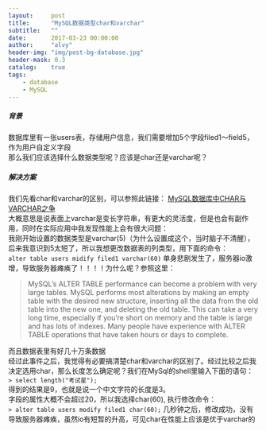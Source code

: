```yaml
---
layout:     post
title:      "MySQL数据类型char和varchar"
subtitle:   ""
date:       2017-03-23 00:00:00
author:     "alvy"
header-img: "img/post-bg-database.jpg"
header-mask: 0.3
catalog:    true
tags:
    - database
    - MySQL
---
```

##### 背景

数据库里有一张users表，存储用户信息，我们需要增加5个字段filed1～field5，作为用户自定义字段    
那么我们应该选择什么数据类型呢？应该是char还是varchar呢？
##### 解决方案

我们先看char和varchar的区别，可以参照此链接：
[MySQL数据库中CHAR与VARCHAR之争](http://www.chinaz.com/program/2011/0503/176896.shtml)    
大概意思是说表面上varchar是变长字符串，有更大的灵活度，但是也会有副作用，同时在实际应用中我发现性能上会有很大问题：    
我刚开始设置的数据类型是varchar(5)（为什么设置成这个，当时脑子不清醒），后来我意识到5太短了，所以我想更改数据表的列类型，用下面的命令：    
`alter table users midify filed1 varchar(60)`
单身悲剧发生了，服务器io激增，导致服务器瘫痪了！！！！为什么呢？参照这里：    
> MySQL’s ALTER TABLE performance can become a problem with very large tables. MySQL performs most alterations by making an empty table with the desired new structure, inserting all the data from the old table into the new one, and deleting the old table. This can take a very long time, especially if you’re short on memory and the table is large and has lots of indexes. Many people have experience with ALTER TABLE operations that have taken hours or days to complete.    

而且数据表里有好几十万条数据    
经过此事件之后，我觉得有必要搞清楚char和varchar的区别了。经过比较之后我决定选用char，那么长度怎么确定呢？我们在MySql的shell里输入下面的语句：    
`> select length("考试星");`    
得到的结果是9，也就是说一个中文字符的长度是3。    
字段的属性大概不会超过20，所以我选择char(60),  执行修改命令：    
`> alter table users modify filed1 char(60);`
几秒钟之后，修改成功，没有导致服务器瘫痪，虽然io有短暂的升高，可见char在性能上应该是优于varchar的
